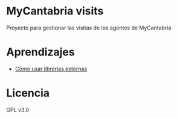 # MyCantabria visits

Proyecto para gestionar las visitas de los agentes de MyCantabria

# Aprendizajes

- [Cómo usar librerías externas](./learnings/external-libraries.markdown)

# Licencia

GPL v3.0

